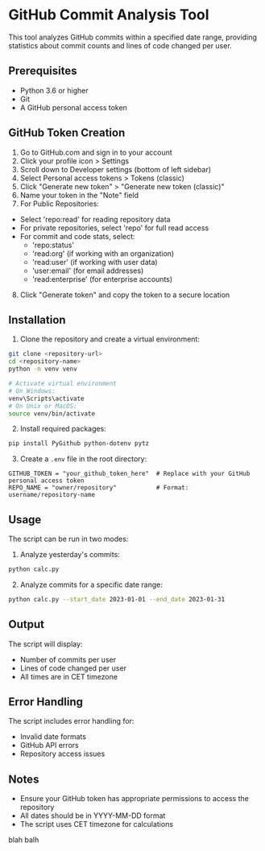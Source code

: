 # GitHub Commit Analysis Tool

This tool analyzes GitHub commits within a specified date range, providing statistics about commit counts and lines of code changed per user.

## Prerequisites

- Python 3.6 or higher
- Git
- A GitHub personal access token

## GitHub Token Creation

1. Go to GitHub.com and sign in to your account
2. Click your profile icon > Settings
3. Scroll down to Developer settings (bottom of left sidebar)
4. Select Personal access tokens > Tokens (classic)
5. Click "Generate new token" > "Generate new token (classic)"
6. Name your token in the "Note" field
7. For Public Repositories:
- Select 'repo:read' for reading repository data
- For private repositories, select 'repo' for full read access
- For commit and code stats, select:
    - 'repo:status'
    - 'read:org' (if working with an organization)
    - 'read:user' (if working with user data)
    - 'user:email' (for email addresses)
    - 'read:enterprise' (for enterprise accounts)
8. Click "Generate token" and copy the token to a secure location

## Installation

1. Clone the repository and create a virtual environment:
```bash
git clone <repository-url>
cd <repository-name>
python -m venv venv

# Activate virtual environment
# On Windows:
venv\Scripts\activate
# On Unix or MacOS:
source venv/bin/activate
```

2. Install required packages:
```bash
pip install PyGithub python-dotenv pytz
```

3. Create a `.env` file in the root directory:
```properties
GITHUB_TOKEN = "your_github_token_here"  # Replace with your GitHub personal access token
REPO_NAME = "owner/repository"           # Format: username/repository-name
```

## Usage

The script can be run in two modes:

1. Analyze yesterday's commits:
```bash
python calc.py
```

2. Analyze commits for a specific date range:
```bash
python calc.py --start_date 2023-01-01 --end_date 2023-01-31
```

## Output

The script will display:
- Number of commits per user
- Lines of code changed per user
- All times are in CET timezone

## Error Handling

The script includes error handling for:
- Invalid date formats
- GitHub API errors
- Repository access issues

## Notes

- Ensure your GitHub token has appropriate permissions to access the repository
- All dates should be in YYYY-MM-DD format
- The script uses CET timezone for calculations


blah balh
